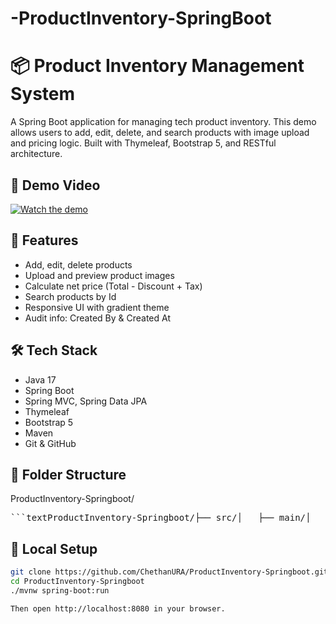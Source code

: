 # -ProductInventory-SpringBoot
# 📦 Product Inventory Management System

A Spring Boot application for managing tech product inventory. This demo allows users to add, edit, delete, and search products with image upload and pricing logic. Built with Thymeleaf, Bootstrap 5, and RESTful architecture.

## 🎥 Demo Video

[![Watch the demo](https://img.youtube.com/vi/oEmrC52DHdg/0.jpg)](https://youtu.be/oEmrC52DHdg?si=P1kcTS2WQTN4FXEE)

## 🚀 Features

- Add, edit, delete products
- Upload and preview product images
- Calculate net price (Total - Discount + Tax)
- Search products by Id
- Responsive UI with gradient theme
- Audit info: Created By & Created At

## 🛠️ Tech Stack

- Java 17
- Spring Boot
- Spring MVC, Spring Data JPA
- Thymeleaf
- Bootstrap 5
- Maven
- Git & GitHub

## 📂 Folder Structure
ProductInventory-Springboot/
<pre>```textProductInventory-Springboot/├── src/│   ├── main/│   │   ├── java/│   │   │   └── com/│   │   │       └── chethanura/│   │   │           └── inventory/│   │   │               ├── controller/       # Handles HTTP requests│   │   │               ├── entity/           # JPA entities (Product.java, etc.)│   │   │               ├── repository/       # Spring Data JPA interfaces│   │   │               ├── service/          # Business logic│   │   │               └── InventoryApplication.java│   │   └── resources/│   │       ├── static/                      # CSS, JS, images│   │       ├── templates/                   # Thymeleaf HTML files│   │       │   ├── fragments/               # Reusable layout parts (navbar, footer)│   │       │   ├── home.html│   │       │   ├── product-list.html│   │       │   ├── add-product.html│   │       │   ├── search.html│   │       │   ├── about.html│   │       │   └── contact.html│   │       └── application.properties       # App configuration├── uploads/                                 # Uploaded product images├── .gitignore                               # Git ignore rules├── README.md                                # Project overview├── pom.xml                                  # Maven dependencies```</pre>



## 🧪 Local Setup

```bash
git clone https://github.com/ChethanURA/ProductInventory-Springboot.git
cd ProductInventory-Springboot
./mvnw spring-boot:run

Then open http://localhost:8080 in your browser.
